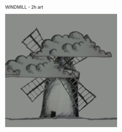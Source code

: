 WINDMILL - 2h art

![preview](https://github.com/cptx032/windmill-2h-art/blob/master/cover.png?raw=true)
